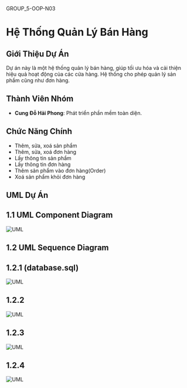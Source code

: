GROUP_5-OOP-N03 
# Hệ Thống Quản Lý Bán Hàng

## Giới Thiệu Dự Án
Dự án này là một hệ thống quản lý bán hàng, giúp tối ưu hóa và cải thiện hiệu quả hoạt động của các cửa hàng. Hệ thống cho phép quản lý sản phẩm cũng như đơn hàng.
## Thành Viên Nhóm
- **Cung Đỗ Hải Phong**: Phát triển phần mềm toàn diện.


## Chức Năng Chính
- Thêm, sửa, xoá sản phẩm
- Thêm, sửa, xoá đơn hàng
- Lấy thông tin sản phẩm
- Lấy thông tin đơn hàng
- Thêm sản phẩm vào đơn hàng(Order)
- Xoá sản phẩm khỏi đơn hàng

## UML Dự Án

## 1.1 UML Component Diagram

![UML](https://github.com/user-attachments/assets/843e63f4-dba8-4f92-8759-acb107074fd5)



## 1.2 UML Sequence Diagram

## 1.2.1 (database.sql)

![UML](https://github.com/user-attachments/assets/0c504e4c-3abd-40e6-9577-1f18fbb60878)

## 1.2.2

![UML](https://github.com/user-attachments/assets/05a05666-cddf-42d8-bf3e-eb2636dc7e0b)


## 1.2.3

![UML](https://github.com/user-attachments/assets/20241541-ea81-4919-a7b1-d7c37284787f)


## 1.2.4

![UML](./img/sequence4.jpg)


   
